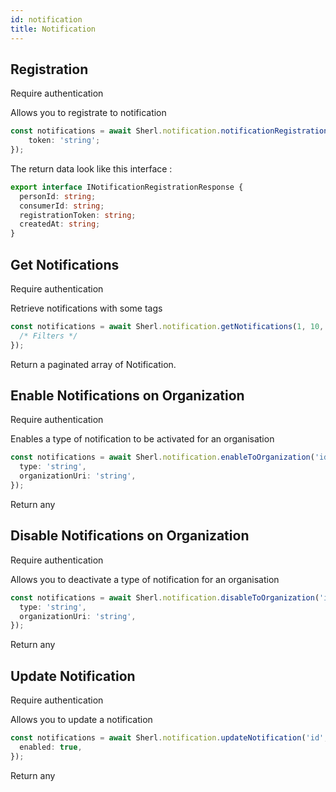 ```yaml
---
id: notification
title: Notification
---
```


## Registration

<span class="badge badge--warning">Require authentication</span>

Allows you to registrate to notification

```ts
const notifications = await Sherl.notification.notificationRegistration({
    token: 'string';
});
```

The return data look like this interface :

```ts
export interface INotificationRegistrationResponse {
  personId: string;
  consumerId: string;
  registrationToken: string;
  createdAt: string;
}
```

## Get Notifications

<span class="badge badge--warning">Require authentication</span>

Retrieve notifications with some tags

```ts
const notifications = await Sherl.notification.getNotifications(1, 10, {
  /* Filters */
});
```

Return a paginated array of Notification.

## Enable Notifications on Organization

<span class="badge badge--warning">Require authentication</span>

Enables a type of notification to be activated for an organisation

```ts
const notifications = await Sherl.notification.enableToOrganization('id', {
  type: 'string',
  organizationUri: 'string',
});
```

Return any

## Disable Notifications on Organization

<span class="badge badge--warning">Require authentication</span>

Allows you to deactivate a type of notification for an organisation

```ts
const notifications = await Sherl.notification.disableToOrganization('id', {
  type: 'string',
  organizationUri: 'string',
});
```

Return any

## Update Notification 

<span class="badge badge--warning">Require authentication</span>

Allows you to update a notification

```ts
const notifications = await Sherl.notification.updateNotification('id', {
  enabled: true,
});
```

Return any